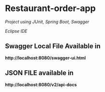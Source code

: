 # Restaurant-order-app

*Project using JUnit, Spring Boot, Swagger*

*Eclipse IDE*


## Swagger Local File Available in 
**http://localhost:8080/swagger-ui.html**

## JSON FILE available in
**http://localhost:8080/v2/api-docs**

